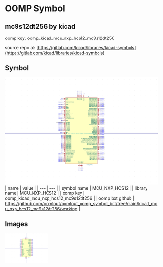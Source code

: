 # OOMP Symbol  
## mc9s12dt256  by kicad  
  
oomp key: oomp_kicad_mcu_nxp_hcs12_mc9s12dt256  
  
source repo at: [https://gitlab.com/kicad/libraries/kicad-symbols](https://gitlab.com/kicad/libraries/kicad-symbols)  
## Symbol  
  
[![working.png](working_600.png)](working.png)  
| name | value | 
| --- | --- | 
| symbol name | MCU_NXP_HCS12 | 
| library name | MCU_NXP_HCS12 | 
| oomp key | oomp_kicad_mcu_nxp_hcs12_mc9s12dt256 | 
| oomp bot github | https://github.com/oomlout/oomlout_oomp_symbol_bot/tree/main/kicad_mcu_nxp_hcs12_mc9s12dt256/working | 
## Images  
  
[![working.png](working_140.png)](working.png)  
